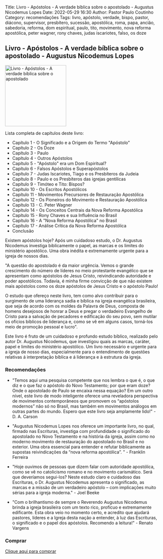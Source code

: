 Title: Livro - Apóstolos - A verdade bíblica sobre o apostolado - Augustus Nicodemus Lopes
Date: 2022-05-29 16:30
Author: Pastor Paulo Coutinho
Category: recomendações
Tags: livro, apóstolo, verdade, bispo, pastor, diácono, supervisor, presbítero, sucessão, apostólica, roma, papa, ancião, sabedoria, reforma, dom espiritual, paulo, tito, movimento, nova reforma apostólica, peter wagner, rony chaves, judas iscariotes, falso, os doze

## Livro - Apóstolos - A verdade bíblica sobre o apostolado - Augustus Nicodemus Lopes

<img src="{static}/images/livros/apostolos-augustus-nicodemus-lopes.jpeg" alt="Livro - Apóstolos - A verdade bíblica sobre o apostolado" style="width: auto; height: 200px">

Lista completa de capítulos deste livro:

- Capítulo 1 - O Significado e a Origem do Termo "Apóstolo"
- Capítulo 2 - Os Doze
- Capítulo 3 - Paulo
- Capítulo 4 - Outros Apóstolos
- Capítulo 5 - "Apóstolo" era um Dom Espiritual?
- Capítulo 6 - Falsos Apóstolos e Superapóstolos
- Capítulo 7 - Judas Iscariotes, Tiago e os Presbíteros da Judeia
- Capítulo 8 - Paulo e os Presbíteros das igrejas gentílicas
- Capítulo 9 - Timóteo e Tito: Bispos?
- Capítulo 10 - Os Escritos Apostólicos
- Capítulo 11 - Movimentos Precursores de Restauração Apostólica
- Capítulo 12 - Os Pioneiros do Movimento e Restauração Apostólica
- Capítulo 13 - C. Peter Wagner
- Capítulo 14 - Os Conceitos Centrais da Nova Reforma Apostólica
- Capítulo 15 - Rony Chaves e sua Influência no Brasil
- Capítulo 16 - A "Nova Reforma Apostólica" no Brasil
- Capítulo 17 - Análise Crítica da Nova Reforma Apostólica
- Conclusão

Existem apóstolos hoje? Após um cuidadoso estudo, o Dr. Augustus Nicodemus investiga biblicamente o papel, as marcas e os limites do ministério apostólico. Uma obra inédita e extremamente urgente para a igreja de nossos dias.

"A questão do apostolado é da maior urgência. Vemos o grande crescimento do número de líderes no meio protestante evangélico que se apresentam como apóstolos de Jesus Cristo, reivindicando autoridade e poder apostólicos. Todavia, é minha firme convicção de que não existem mais apóstolos como os doze apóstolos de Jesus Cristo e o apóstolo Paulo!

O estudo que ofereço neste livro, tem como alvo contribuir para o surgimento de uma liderança sadia e bíblica na igreja evangélica brasileira, que seja de acordo com os moldes da Palavra de Deus, composta de homens desejosos de honrar a Deus e pregar o verdadeiro Evangelho de Cristo para a salvação de pecadores e edificação do seu povo, sem mutilar os ofícios bíblicos de liderança e, como se vê em alguns casos, torná-los meio de promoção pessoal e lucro".

Este livro é fruto de um cuidadoso e profundo estudo bíblico, realizado pelo autor Dr. Augustus Nicodemus, que investigou quais as marcas, caráter, papel e limites do ministério apostólico. Um livro necessário e urgente para a igreja de nosso dias, especialmente para o entendimento de questões relativas á interpretação bíblica e á liderança e à estrutura da igreja.

### Recomendações

- "Temos aqui uma pesquisa competente que nos lembra o que é, o que diz e o que faz o apóstolo do Novo Testamento; por que eram doze? Onde o apostolado de Paulo se encaixa nessa equação? Em um outro nível, este livro de modo inteligente oferece uma reveladora perspectiva de movimentos contemporâneos que promovem os “apóstolos modernos” não só no Brasil, mas também em movimentos análogos em outras partes do mundo. Espero que este livro seja amplamente lido!" - D. A. Carson

- "Augustus Nicodemus Lopes nos oferece um importante livro, no qual, firmado nas Escrituras, investiga com profundidade o significado do apostolado no Novo Testamento e na história da igreja, assim como no moderno movimento de restauração do apostolado no Brasil e no exterior. Uma obra essencial para entender e refutar biblicamente as supostas reivindicações da “nova reforma apostólica”. " - Franklin Ferreira

- "Hoje ouvimos de pessoas que dizem falar com autoridade apostólica, como se vê no catolicismo romano e no movimento carismático. Será que deveríamos segui-los? Neste estudo claro e cuidadoso das Escrituras, o Dr. Augustus Nicodemus apresenta o significado, as marcas e a missão de um verdadeiro apóstolo – com implicações muito sérias para a igreja moderna." - Joel Beeke

- "Com o brilhantismo de sempre o Reverendo Augustus Nicodemus brinda a igreja brasileira com um texto rico, profícuo e extremamente edificante. Esta obra veio no momento certo, e acredito que ajudará pastores, líderes e a Igreja desta nação a entender, à luz das Escrituras, o significado e o papel dos apóstolos. Recomendo a leitura!" - Renato Vargens

### Comprar

[Clique aqui para comprar](https://shope.ee/g37z6N6hv)
